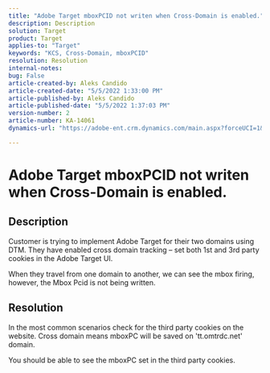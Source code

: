 ```yaml
---
title: "Adobe Target mboxPCID not writen when Cross-Domain is enabled."
description: Description
solution: Target
product: Target
applies-to: "Target"
keywords: "KCS, Cross-Domain, mboxPCID"
resolution: Resolution
internal-notes: 
bug: False
article-created-by: Aleks Candido
article-created-date: "5/5/2022 1:33:00 PM"
article-published-by: Aleks Candido
article-published-date: "5/5/2022 1:37:03 PM"
version-number: 2
article-number: KA-14061
dynamics-url: "https://adobe-ent.crm.dynamics.com/main.aspx?forceUCI=1&pagetype=entityrecord&etn=knowledgearticle&id=2041f4e0-77cc-ec11-a7b5-6045bd00d4f5"

---
```

# Adobe Target mboxPCID not writen when Cross-Domain is enabled.

## Description


Customer is trying to implement Adobe Target for their two domains using DTM. They have enabled cross domain tracking – set both 1st and 3rd party cookies in the Adobe Target UI.

When they travel from one domain to another, we can see the mbox firing, however, the Mbox Pcid is not being written.


## Resolution


In the most common scenarios check for the third party cookies on the website. Cross domain means mboxPC will be saved on 'tt.omtrdc.net' domain.

You should be able to see the mboxPC set in the third party cookies.
